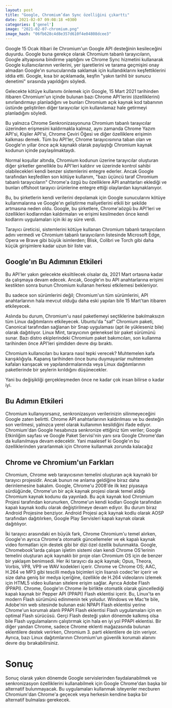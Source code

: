 ```yaml
---
layout: post
title: "Google, Chromium’dan Sync özelliğini çıkarttı"
date: 2021-02-07 09:08:18 +0300
categories: ['genel']
image: "2021-02-07-chromium.png"
image_hash: "06fb628c4d8e357d610f4e04808dcee3"
---
```



Google 15 Ocak itibari ile Chromium'un Google API desteğinin kesileceğini duyurdu. Google buna gerekçe olarak Chromium tabanlı tarayıcıların, Google altyapısına bindirme yaptığını ve Chrome Sync hizmetini kullanarak Google kullanıcılarının verilerini, yer işaretlerini ve tarama geçmişini onay almadan Google'ın sunucularında saklamak için kullandıklarını keşfettiklerini iddia etti. Google, kısa bir açıklamada, keşfin "yakın tarihli bir sunucu denetimi" sırasında yapıldığını söyledi.

Gelecekte kötüye kullanımı önlemek için Google, 15 Mart 2021 tarihinden itibaren Chromium'un içinde bulunan bazı Chrome API'lerini (özelliklerini) sınırlandırmayı planladığını ve bunları Chromium açık kaynak kod tabanının üstünde geliştirilen diğer tarayıcılar için kullanılamaz hale getirmeyi planladığını söyledi.

Bu yalnızca Chrome Senkronizasyonuna Chromium tabanlı tarayıcılar üzerinden erişmesini kaldırmakla kalmaz, aynı zamanda Chrome Yazım API'si, Kişiler API'si, Chrome Çeviri Öğesi ve diğer özelliklere erişimin kalkması demek. Tüm bu API'ler, Chrome tarayıcısınına taban olan ve Google'ın yıllar önce açık kaynaklı olarak paylaştığı Chromium kaynak kodunun içinde paylaşılmaktaydı.

Normal koşullar altında, Chromium kodunun üzerine tarayıcılar oluşturan diğer şirketler genellikle bu API'leri kaldırır ve üzerinde kontrol sahibi olabilecekleri kendi benzer sistemlerini entegre ederler. Ancak Google tarafından keşfedilen son kötüye kullanım, "bazı üçüncü taraf Chromium tabanlı tarayıcıların" Chrome'a ​​özgü bu özelliklere API anahtarları eklediği ve bunları offshoot tarayıcı ürünlerine entegre ettiği olaylardan kaynaklanıyor.

Bu, bu şirketlerin kendi verilerini depolamak için Google sunucularını kötüye kullanmalarına ve Google'ın geliştirme maliyetlerini etkili bir şekilde artmasına neden oldu. Google, bu şirketlere, Chrome'a ​​özgü bu API'leri ve özellikleri kodlarından kaldırmaları ve erişimi kesilmeden önce kendi kodlarını uygulamaları için iki ay süre verdi.

Tarayıcı üreticisi, sistemlerini kötüye kullanan Chromium tabanlı tarayıcıların adını vermedi ve Chromium tabanlı tarayıcıların listesinde Microsoft Edge, Opera ve Brave gibi büyük isimlerden; Blisk, Colibri ve Torch gibi daha küçük girişimlere kadar uzun bir liste var.

## Google'ın Bu Adımının Etkileri

Bu API'ler yakın gelecekte eksiltilecek olsalar da, 2021 Mart ortasına kadar da çalışmaya devam edecek. Ancak, Google'ın bu API anahtarlarına erişimi kestikten sonra bunun Chromium kullanan herkesi etkilemesi bekleniyor.

Bu sadece son sürümlerini değil; Chromium'un tüm sürümlerini, API anahtarlarının hala mevcut olduğu daha eski yapıları bile 15 Mart'tan itibaren etkileyecek.


Aslında bu durum, Chromium'u nasıl paketlemeyi seçtiklerine bakılmaksızın tüm Linux dağıtımlarını etkileyecek. Ubuntu'da "saf" Chromium paketi, Canonical tarafından sağlanan bir Snap uygulaması (apt ile yükleseniz bile) olarak dağıtılıyor. Linux Mint, tarayıcının geleneksel bir paket sürümünü sunar. Bazı distro ekiplerindeki Chromium paket bakımcıları, son kullanma tarihinden önce API'leri şimdiden devre dışı bıraktı.

Chromium kullanıcıları bu karara nasıl tepki verecek? Muhtemelen kafa karışıklığıyla. Kapanış tarihinden önce bunu duymayanlar muhtemelen kafaları karışacak ve yapılandırmalarında veya Linux dağıtımlarının paketlerinde bir şeylerin kırıldığını düşünecekler.

Yani bu değişikliği gerçekleşmeden önce ne kadar çok insan bilirse o kadar iyi.

## Bu Adımın Etkileri

Chromium kullanıyorsanız, senkronizasyon verilerinizin silinmeyeceğini Google zaten belirtti. Chrome API anahtarlarının kaldırılması ve bu desteğin son verilmesi, yalnızca yerel olarak kullanımın kesildiğini ifade ediyor. Chromium'dan Google hesabınıza senkronize ettiğiniz tüm veriler; Google Etkinliğim sayfası ve Google Paket Servisi'nin yanı sıra Google Chrome'dan da kullanılmaya devam edecektir. Yani maalesef ki Google'ın bu özelliklerinden yararlanmak için Chrome kullanmak zorunda kalacağız

## Chrome ve Chromium'un Farkları

Chromium, Chrome web tarayıcısının temelini oluşturan açık kaynaklı bir tarayıcı projesidir. Ancak bunun ne anlama geldiğine biraz daha derinlemesine bakalım. Google, Chrome'u 2008'de ilk kez piyasaya sürdüğünde, Chrome'un bir açık kaynak projesi olarak temel aldığı Chromium kaynak kodunu da yayınladı. Bu açık kaynak kod Chromium Projesi tarafından korunurken, Chrome'un kendi kodları Google tarafından kapalı kaynak kodlu olarak değiştirilmeye devam ediyor. Bu durum biraz Android Projesine benziyor. Android Projesi açık kaynak kodlu olarak AOSP tarafından dağıtılırken, Google Play Servisleri kapalı kaynak olarak dağıtılıyor.


İki tarayıcı arasındaki en büyük fark, Chrome Chromium'u temel alırken, Google'ın ayrıca Chrome'a ​​otomatik güncellemeler ve ek kapalı kaynak video formatları için destek gibi bir dizi özel özellik bulunmakta. Google, Chromebook'larda çalışan işletim sistemi olan kendi Chrome OS'lerinin temelini oluşturan açık kaynaklı bir proje olan Chromium OS için de benzer bir yaklaşım benimsedi. Her iki tarayıcı da açık kaynak; Opus, Theora, Vorbis, VP8, VP9 ve WAV kodekleri içerir. Chrome ve Chrome OS; AAC, H.264 ve MP3 gibi tescilli medya biçimleri için lisanslı codec'ler içerir ve size daha geniş bir medya içeriğine, özellikle de H.264 videolarını izlemek için HTML5 video kullanan sitelere erişim sağlar. Ayrıca Adobe Flash (PPAPI). Chrome, Google'ın Chrome ile birlikte otomatik olarak güncellediği kapalı kaynak bir Pepper API (PPAPI) Flash eklentisi içerir. Bu, Linux'ta en modern Flash sürümünü edinmenin tek yoludur. Windows ve Mac'te bile, Adobe'nin web sitesinde bulunan eski NPAPI Flash eklentisi yerine Chrome'un korumalı alanlı PPAPI Flash eklentisi Flash uygulamaları için en optimal Flash sürücüsü. Gerçi Flash desteği yakın dönemde kalkmış olsa bile Flash uygulamalarını çalıştırmak için hala en iyi yol PPAPI eklentisi. Bir diğer yandan Chrome, sadece Chrome eklenti mağazasında bulunan eklentilere destek verirken, Chromium 3. parti eklentilere de izin veriyor. Ayrıca, bazı Linux dağıtımlarının Chromium'un güvenlik korumalı alanını devre dışı bırakabilirsiniz.

# Sonuç

Sonuç olarak yakın dönemde Google servislerinden faydalanabilmek ve senkronizasyon özelliklerini kullanabilmek için Google Chrome'dan başka bir alternatif bulunmayacak. Bu uygulamaları kullanmak isteyenler mecburen Chromium'dan Chrome'a geçecek veya herkesin kendine başka bir alternatif bulmalası gerekecek.